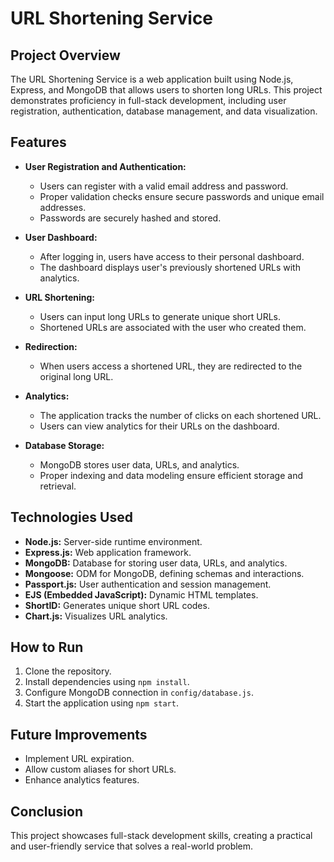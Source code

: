 # URL Shortening Service

## Project Overview

The URL Shortening Service is a web application built using Node.js, Express, and MongoDB that allows users to shorten long URLs. This project demonstrates proficiency in full-stack development, including user registration, authentication, database management, and data visualization.

## Features

- **User Registration and Authentication:**
  - Users can register with a valid email address and password.
  - Proper validation checks ensure secure passwords and unique email addresses.
  - Passwords are securely hashed and stored.

- **User Dashboard:**
  - After logging in, users have access to their personal dashboard.
  - The dashboard displays user's previously shortened URLs with analytics.

- **URL Shortening:**
  - Users can input long URLs to generate unique short URLs.
  - Shortened URLs are associated with the user who created them.

- **Redirection:**
  - When users access a shortened URL, they are redirected to the original long URL.

- **Analytics:**
  - The application tracks the number of clicks on each shortened URL.
  - Users can view analytics for their URLs on the dashboard.

- **Database Storage:**
  - MongoDB stores user data, URLs, and analytics.
  - Proper indexing and data modeling ensure efficient storage and retrieval.

## Technologies Used

- **Node.js:** Server-side runtime environment.
- **Express.js:** Web application framework.
- **MongoDB:** Database for storing user data, URLs, and analytics.
- **Mongoose:** ODM for MongoDB, defining schemas and interactions.
- **Passport.js:** User authentication and session management.
- **EJS (Embedded JavaScript):** Dynamic HTML templates.
- **ShortID:** Generates unique short URL codes.
- **Chart.js:** Visualizes URL analytics.


## How to Run

1. Clone the repository.
2. Install dependencies using `npm install`.
3. Configure MongoDB connection in `config/database.js`.
4. Start the application using `npm start`.

## Future Improvements

- Implement URL expiration.
- Allow custom aliases for short URLs.
- Enhance analytics features.

## Conclusion

This project showcases full-stack development skills, creating a practical and user-friendly service that solves a real-world problem.
